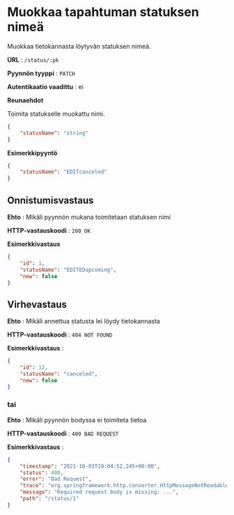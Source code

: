 # Muokkaa tapahtuman statuksen nimeä

Muokkaa tietokannasta löytyvän statuksen nimeä.

**URL** : `/status/:pk`

**Pyynnön tyyppi** : `PATCH`

**Autentikaatio vaadittu** : ei

**Reunaehdot**

Toimita statukselle muokattu nimi.

```json
{
    "statusName": "string"
}
```

**Esimerkkipyyntö** 

```json
{
    "statusName": "EDITcanceled"
}
```

## Onnistumisvastaus

**Ehto** : Mikäli pyynnön mukana toimitetaan statuksen nimi 

**HTTP-vastauskoodi** : `200 OK`

**Esimerkkivastaus**

```json
{
    "id": 1,
    "statusName": "EDITEDupcoming",
    "new": false
}
```

## Virhevastaus

**Ehto** : Mikäli annettua statusta lei löydy tietokannasta

**HTTP-vastauskoodi** : `404 NOT FOUND`

**Esimerkkivastaus** :

```json
{
    "id": 12,
    "statusName": "canceled",
    "new": false
}
```

### tai

**Ehto** : Mikäli pyynnön bodyssa ei toimiteta tietoa

**HTTP-vastauskoodi** : `400 BAD REQUEST`

**Esimerkkivastaus** :

```json
{
    "timestamp": "2021-10-03T19:04:52.245+00:00",
    "status": 400,
    "error": "Bad Request",
    "trace": "org.springframework.http.converter.HttpMessageNotReadableException: Required request body is missing:...",
    "message": "Required request body is missing: ...",
    "path": "/status/1"
}
```